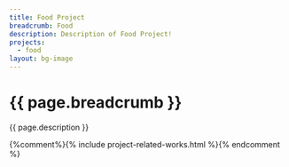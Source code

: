 ```yaml
---
title: Food Project
breadcrumb: Food
description: Description of Food Project!
projects:
  - food
layout: bg-image
---
```

# {{ page.breadcrumb }}

{{ page.description }}

{%comment%}{% include project-related-works.html %}{% endcomment %}
